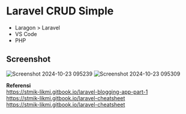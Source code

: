 # Laravel CRUD Simple

- Laragon > Laravel
- VS Code
- PHP

## Screenshot
![Screenshot 2024-10-23 095239](https://github.com/user-attachments/assets/3300cd1f-e987-4620-a790-3cee8fd50fe1)
![Screenshot 2024-10-23 095309](https://github.com/user-attachments/assets/6cf320c4-29c4-47e0-b82d-99b4cebefb9a)


**Referensi**
<br> https://stmik-likmi.gitbook.io/laravel-blogging-app-part-1
<br> https://stmik-likmi.gitbook.io/laravel-cheatsheet
<br> https://stmik-likmi.gitbook.io/laravel-cheatsheet



